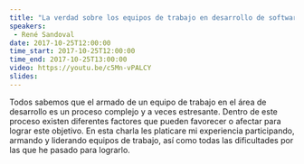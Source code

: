 ```yaml
---
title: "La verdad sobre los equipos de trabajo en desarrollo de software"
speakers:
 - René Sandoval
date: 2017-10-25T12:00:00
time_start: 2017-10-25T12:00:00
time_end: 2017-10-25T13:00:00
video: https://youtu.be/c5Mn-vPALCY
slides: 
---
```


<p><span>Todos sabemos que el armado de un equipo de trabajo en el área de desarrollo es un proceso complejo y a veces estresante. Dentro de este proceso existen diferentes factores que pueden favorecer o afectar para lograr este objetivo. En esta charla les platicare mi experiencia participando, armando y liderando equipos de trabajo, así como todas las dificultades por las que he pasado para lograrlo.</span></p>